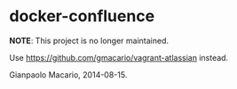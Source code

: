 docker-confluence
=================

**NOTE**: This project is no longer maintained.

Use https://github.com/gmacario/vagrant-atlassian instead.

Gianpaolo Macario, 2014-08-15.
